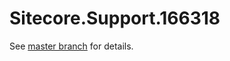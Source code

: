 # Sitecore.Support.166318

See [master branch](https://github.com/sitecoresupport/Sitecore.Support.166318) for details.